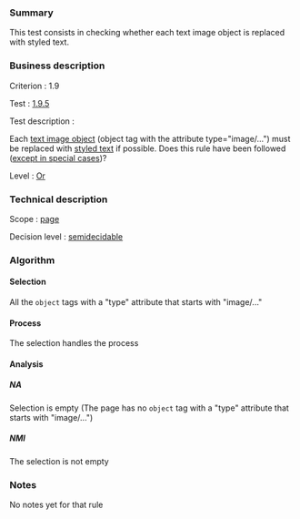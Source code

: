 ### Summary

This test consists in checking whether each text image object is
replaced with styled text.

### Business description

Criterion : 1.9

Test : [1.9.5](http://www.accessiweb.org/index.php/accessiweb-22-english-version.html#test-1-9-5)

Test description :

Each [text image object](http://www.accessiweb.org/index.php/glossary-76.html#mImgTextObj) (object tag with the attribute type="image/...") must be replaced with [styled text](http://www.accessiweb.org/index.php/glossary-76.html#mTexteStyle) if possible. Does this rule have been followed ([except in special cases](http://www.accessiweb.org/index.php/glossary-76.html#cpCrit19- "Special cases for criterion 1.9"))?

Level : [Or](/en/category/rules-design/accessiweb-11/level/or)

### Technical description

Scope : [page](/en/category/rules-design/accessiweb-11/scope/page)

Decision level :
[semidecidable](/en/category/rules-design/accessiweb-11/decision-level/semidecidable)

### Algorithm

#### Selection

All the `object` tags with a "type" attribute that starts with
"image/..."

#### Process

The selection handles the process

#### Analysis

##### NA

Selection is empty (The page has no `object` tag with a "type"
attribute that starts with "image/...")

##### NMI

The selection is not empty

### Notes

No notes yet for that rule
